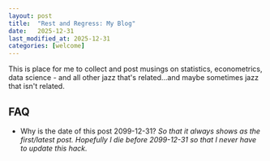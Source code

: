 ```yaml
---
layout: post
title:  "Rest and Regress: My Blog"
date:   2025-12-31
last_modified_at: 2025-12-31
categories: [welcome]
---
```


This is place for me to collect and post musings on statistics, econometrics, data science - and all other jazz that's related...and maybe sometimes jazz that isn't related.

## FAQ

- Why is the date of this post 2099-12-31? _So that it always shows as the first/latest post. Hopefully I die before 2099-12-31 so that I never have to update this hack._
